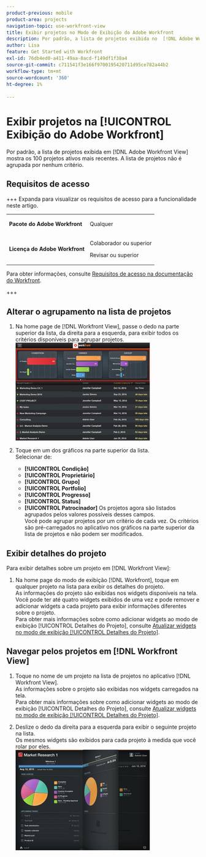 ```yaml
---
product-previous: mobile
product-area: projects
navigation-topic: use-workfront-view
title: Exibir projetos no Modo de Exibição do Adobe Workfront
description: Por padrão, a lista de projetos exibida no  [!DNL Adobe Workfront] Modo de Exibição mostra os 100 projetos ativos mais recentes. A lista de projetos não é agrupada por nenhum critério.
author: Lisa
feature: Get Started with Workfront
exl-id: 76db4ed0-a411-49aa-8acd-f149df1f38a4
source-git-commit: c711541f3e166f9700195420711d95ce782a44b2
workflow-type: tm+mt
source-wordcount: '360'
ht-degree: 1%

---
```


# Exibir projetos na [!UICONTROL Exibição do Adobe Workfront]

Por padrão, a lista de projetos exibida em [!DNL Adobe Workfront View] mostra os 100 projetos ativos mais recentes. A lista de projetos não é agrupada por nenhum critério.

## Requisitos de acesso

+++ Expanda para visualizar os requisitos de acesso para a funcionalidade neste artigo.

<table style="table-layout:auto"> 
 <col> 
 </col> 
 <col> 
 </col> 
 <tbody> 
  <tr> 
   <td role="rowheader"><strong>Pacote do Adobe Workfront</strong></td> 
   <td> <p>Qualquer</p> </td> 
  </tr> 
  <tr> 
   <td role="rowheader"><strong>Licença do Adobe Workfront</strong></td> 
   <td> 
   <p>Colaborador ou superior</p>
   <p>Revisar ou superior</p> </td> 
  </tr> 
 </tbody> 
</table>

Para obter informações, consulte [Requisitos de acesso na documentação do Workfront](/help/quicksilver/administration-and-setup/add-users/access-levels-and-object-permissions/access-level-requirements-in-documentation.md).

+++

## Alterar o agrupamento na lista de projetos

1. Na home page de [!DNL Workfront View], passe o dedo na parte superior da lista, da direita para a esquerda, para exibir todos os critérios disponíveis para agrupar projetos.\
   ![[!DNL workfront_view_project_groupings_Adobe].png](assets/workfront-view-project-groupings-adobe-350x255.png)

1. Toque em um dos gráficos na parte superior da lista.\
   Selecionar de:

   * **[!UICONTROL Condição]**
   * **[!UICONTROL Proprietário]**
   * **[!UICONTROL Grupo]**
   * **[!UICONTROL Portfolio]**
   * **[!UICONTROL Progresso]**
   * **[!UICONTROL Status]**
   * **[!UICONTROL Patrocinador]**
Os projetos agora são listados agrupados pelos valores possíveis desses campos.\
      Você pode agrupar projetos por um critério de cada vez. Os critérios são pré-carregados no aplicativo nos gráficos na parte superior da lista de projetos e não podem ser modificados.

## Exibir detalhes do projeto

Para exibir detalhes sobre um projeto em [!DNL Workfront View]:

1. Na home page do modo de exibição [!DNL Workfront], toque em qualquer projeto na lista para exibir os detalhes do projeto.\
   As informações do projeto são exibidas nos widgets disponíveis na tela.\
   Você pode ter até quatro widgets exibidos de uma vez e pode remover e adicionar widgets a cada projeto para exibir informações diferentes sobre o projeto.\
   Para obter mais informações sobre como adicionar widgets ao modo de exibição [!UICONTROL Detalhes do Projeto], consulte [Atualizar widgets no modo de exibição [!UICONTROL Detalhes do Projeto]](../../../workfront-basics/mobile-apps/using-workfront-view/update-widgets-in-workfront-view.md).

## Navegar pelos projetos em [!DNL Workfront View]

1. Toque no nome de um projeto na lista de projetos no aplicativo [!DNL Workfront View].\
   As informações sobre o projeto são exibidas nos widgets carregados na tela.\
   Para obter mais informações sobre como adicionar widgets ao modo de exibição [!UICONTROL Detalhes do Projeto], consulte [Atualizar widgets no modo de exibição [!UICONTROL Detalhes do Projeto]](../../../workfront-basics/mobile-apps/using-workfront-view/update-widgets-in-workfront-view.md).

1. Deslize o dedo da direita para a esquerda para exibir o seguinte projeto na lista.\
   Os mesmos widgets são exibidos para cada projeto à medida que você rolar por eles.\
   ![Imagem-1__6__copy.jpg](assets/image-1--6--copy-350x262.jpg) 
